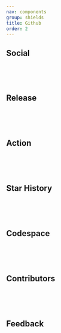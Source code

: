 ```yaml
---
nav: components
group: shields
title: Github
order: 2
---
```


## Social

<br/>

<code src="./Social.tsx" inline></code>

<br/>

## Release

<br/>

<code src="./Release.tsx" inline></code>

<br/>

## Action

<br/>

<code src="./Action.tsx" inline></code>

<br/>

## Star History

<br/>

<code src="./StarHistory.tsx" inline></code>

<br/>

## Codespace

<br/>

<code src="./Codespace.tsx" inline></code>

<br/>

## Contributors

<br/>

<code src="./Contributors.tsx" inline></code>

<br/>

## Feedback

<br/>
